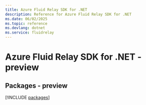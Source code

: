 ```yaml
---
title: Azure Fluid Relay SDK for .NET
description: Reference for Azure Fluid Relay SDK for .NET
ms.date: 06/02/2025
ms.topic: reference
ms.devlang: dotnet
ms.service: fluidrelay
---
```

# Azure Fluid Relay SDK for .NET - preview
## Packages - preview
[!INCLUDE [packages](fluid-relay-index.md)]